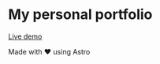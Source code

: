 # My personal portfolio

<a href="https://mariolpz.netlify.app/">Live demo</a>

Made with &#x2764; using Astro
